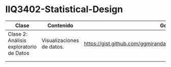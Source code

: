 # IIQ3402-Statistical-Design

|  **Clase** | **Contenido**  | **Google Colab**
|---|---|---|
|Clase 2: Análisis exploratorio de Datos  |  Visualizaciones de datos. | https://gist.github.com/ggmirandac/a28b9a6bcfbedb396efd3446377b700c  |
|   |   |   |
|   |   |   |
